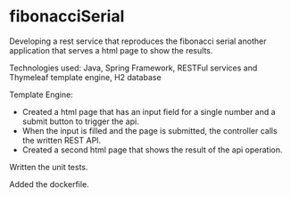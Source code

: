 # fibonacciSerial
Developing a rest service that reproduces the fibonacci serial another application that serves a html page to show the results.

Technologies used: Java, Spring Framework, RESTFul services and Thymeleaf template engine, H2 database

Template Engine:
- Created a html page that has an input field for a single number and a submit button to trigger the api.
- When the input is filled and the page is submitted, the controller calls the written REST API.
- Created a second html page that shows the result of the api operation.


Written the unit tests.

Added the dockerfile.
